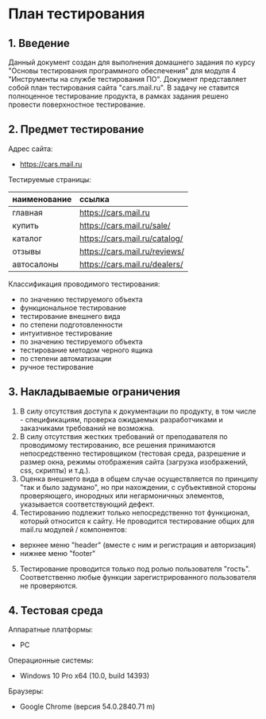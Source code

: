 # План тестирования

## 1. Введение

Данный документ создан для выполнения домашнего задания по курсу "Основы тестирования программного обеспечения" для модуля 4 "Инструменты на службе тестирования ПО".
Документ представляет собой план тестирования сайта "cars.mail.ru".
В задачу не ставится полноценное тестирование продукта, в рамках задания решено провести поверхностное тестирование.

## 2. Предмет тестирование

Адрес сайта:
- https://cars.mail.ru

Тестируемые страницы:

| наименование | ссылка                        |
| :----------- | :---------------------------- |
| главная      | https://cars.mail.ru          |
| купить       | https://cars.mail.ru/sale/    |
| каталог      | https://cars.mail.ru/catalog/ |
| отзывы       | https://cars.mail.ru/reviews/ |
| автосалоны   | https://cars.mail.ru/dealers/ |

Классификация проводимого тестирования:
- по значению тестируемого объекта
 - функциональное тестирование
 - тестирование внешнего вида
- по степени подготовленности
 - интуитивное тестирование
- по значению тестируемого объекта
 - тестирование методом черного ящика
- по степени автоматизации
 - ручное тестирование

## 3. Накладываемые ограничения

 1. В силу отсутствия доступа к документации по продукту, в том числе - спецификациям, проверка ожидаемых разработчиками и заказчиками требований не возможна.
 2. В силу отсутствия жестких требований от преподавателя по проводимому тестированию, все решения принимаются непосредственно тестировщиком (тестовая среда, разрешение и размер окна, режимы отображения сайта (загрузка изображений, css, скрипты) и т.д.).
 3. Оценка внешнего вида в общем случае осуществляется по принципу "так и было задумано", но при нахождении, с субъективной стороны проверяющего, инородных или негармоничных элементов, указывается соответствующий дефект.
 4. Тестированию подлежит только непосредственно тот функционал, который относится к сайту. Не проводится тестирование общих для mail.ru модулей / компонентов:
  - верхнее меню "header" (вместе с ним и регистрация и авторизация) 
  - нижнее меню "footer"

 5. Тестирование проводится только под ролью пользователя "гость". Соответственно любые функции зарегистрированного пользователя не проверяются.

## 4. Тестовая среда

Аппаратные платформы:
- PC

Операционные системы:
- Windows 10 Pro x64 (10.0, build 14393)

Браузеры:
- Google Chrome (версия 54.0.2840.71 m)

